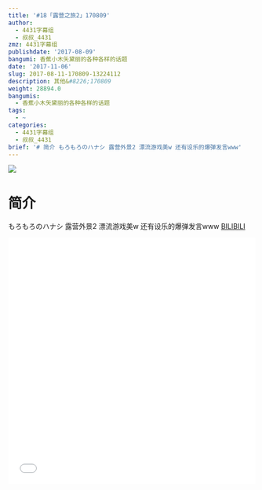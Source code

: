 ```yaml
---
title: '#18「露营之旅2」170809'
author:
  - 4431字幕组
  - 叔叔_4431
zmz: 4431字幕组
publishdate: '2017-08-09'
bangumi: 香蕉小木矢黛丽的各种各样的话题
date: '2017-11-06'
slug: 2017-08-11-170809-13224112
description: 其他&#8226;170809
weight: 28894.0
bangumis:
  - 香蕉小木矢黛丽的各种各样的话题
tags:
  - ~
categories:
  - 4431字幕组
  - 叔叔_4431
brief: '# 简介 もろもろのハナシ 露营外景2 漂流游戏美w 还有设乐的爆弹发言www'
---
```

![](https://i.imgur.com/w6sA0EN.png)
# 简介  
もろもろのハナシ
露营外景2
漂流游戏美w
还有设乐的爆弹发言www
  [BILIBILI](https://www.bilibili.com/video/av13224112/)

  <iframe src="//www.bilibili.com/blackboard/player.html?aid=13224112" width="100%" height="500" frameborder="0" allowfullscreen="allowfullscreen"></iframe>
